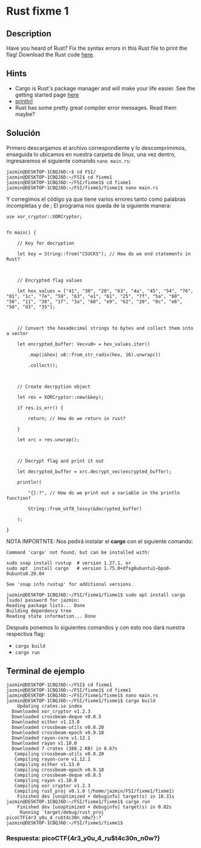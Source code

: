 # Rust fixme 1
## Description

Have you heard of Rust? Fix the syntax errors in this Rust file to print the flag! Download the Rust code [here](https://challenge-files.picoctf.net/c_verbal_sleep/3f0e13f541928f420d9c8c96b06d4dbf7b2fa18b15adbd457108e8c80a1f5883/fixme1.tar.gz).

## Hints

* Cargo is Rust's package manager and will make your life easier. See the getting started page [here](https://doc.rust-lang.org/book/ch01-03-hello-cargo.html)
* [println!](https://doc.rust-lang.org/std/macro.println.html)
* Rust has some pretty great compiler error messages. Read them maybe?

## Solución

Primero descargamos el archivo correspondiente y lo descomprimimos, enseguida lo ubicamos en nuestra carpeta de linux, una vez dentro, ingresaremos el siguiente comando `nano main.rs`:

```
jazmin@DESKTOP-1CBQJ6D:~$ cd FSI/
jazmin@DESKTOP-1CBQJ6D:~/FSI$ cd fixme1
jazmin@DESKTOP-1CBQJ6D:~/FSI/fixme1$ cd fixme1
jazmin@DESKTOP-1CBQJ6D:~/FSI/fixme1/fixme1$ nano main.rs
```

Y corregimos el código ya que tiene varios errores tanto como palabras incompletas y de ;
El programa nos queda de la siguiente manera:

```
use xor_cryptor::XORCryptor;

  
fn main() {

    // Key for decryption

    let key = String::from("CSUCKS"); // How do we end statements in Rust?

  

    // Encrypted flag values

    let hex_values = ["41", "30", "20", "63", "4a", "45", "54", "76", "01", "1c", "7e", "59", "63", "e1", "61", "25", "7f", "5a", "60", "50", "11", "38", "1f", "3a", "60", "e9", "62", "20", "0c", "e6", "50", "d3", "35"];

  

    // Convert the hexadecimal strings to bytes and collect them into a vector

    let encrypted_buffer: Vec<u8> = hex_values.iter()

        .map(|&hex| u8::from_str_radix(hex, 16).unwrap())

        .collect();

  

    // Create decrpytion object

    let res = XORCryptor::new(&key);

    if res.is_err() {

        return; // How do we return in rust?

    }

    let xrc = res.unwrap();

  

    // Decrypt flag and print it out

    let decrypted_buffer = xrc.decrypt_vec(encrypted_buffer);

    println!(

        "{}:?", // How do we print out a variable in the println function?

        String::from_utf8_lossy(&decrypted_buffer)

    );

}
```

NOTA IMPORTNTE: Nos pedirá instalar el **cargo** con el siguiente comando: 

```jazmin@DESKTOP-1CBQJ6D:~/FSI/fixme1/fixme1$ cargo build
Command 'cargo' not found, but can be installed with:

sudo snap install rustup  # version 1.27.1, or
sudo apt  install cargo   # version 1.75.0+dfsg0ubuntu1~bpo0-0ubuntu0.20.04

See 'snap info rustup' for additional versions.

jazmin@DESKTOP-1CBQJ6D:~/FSI/fixme1/fixme1$ sudo apt install cargo
[sudo] password for jazmin:
Reading package lists... Done
Building dependency tree
Reading state information... Done
```

Después ponemos lo siguientes comandos y con esto nos dará nuestra respectiva flag:
* `cargo build`
* `cargo run`

## Terminal de ejemplo

```
jazmin@DESKTOP-1CBQJ6D:~/FSI$ cd fixme1
jazmin@DESKTOP-1CBQJ6D:~/FSI/fixme1$ cd fixme1
jazmin@DESKTOP-1CBQJ6D:~/FSI/fixme1/fixme1$ nano main.rs
jazmin@DESKTOP-1CBQJ6D:~/FSI/fixme1/fixme1$ cargo build
    Updating crates.io index
  Downloaded xor_cryptor v1.2.3
  Downloaded crossbeam-deque v0.8.5
  Downloaded either v1.13.0
  Downloaded crossbeam-utils v0.8.20
  Downloaded crossbeam-epoch v0.9.18
  Downloaded rayon-core v1.12.1
  Downloaded rayon v1.10.0
  Downloaded 7 crates (388.2 KB) in 0.67s
   Compiling crossbeam-utils v0.8.20
   Compiling rayon-core v1.12.1
   Compiling either v1.13.0
   Compiling crossbeam-epoch v0.9.18
   Compiling crossbeam-deque v0.8.5
   Compiling rayon v1.10.0
   Compiling xor_cryptor v1.2.3
   Compiling rust_proj v0.1.0 (/home/jazmin/FSI/fixme1/fixme1)
    Finished dev [unoptimized + debuginfo] target(s) in 10.31s
jazmin@DESKTOP-1CBQJ6D:~/FSI/fixme1/fixme1$ cargo run
    Finished dev [unoptimized + debuginfo] target(s) in 0.02s
     Running `target/debug/rust_proj`
picoCTF{4r3_y0u_4_ru$t4c30n_n0w?}:?
jazmin@DESKTOP-1CBQJ6D:~/FSI/fixme1/fixme1$
```
### Respuesta: picoCTF{4r3_y0u_4_ru$t4c30n_n0w?}